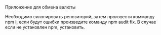 Приложение для обмена валюты

Необходимо склонировать репозиторий, затем произвести комманду npm i, если будут ошибки произведите команду npm audit fix. В случае если не установлен npm, установить.
